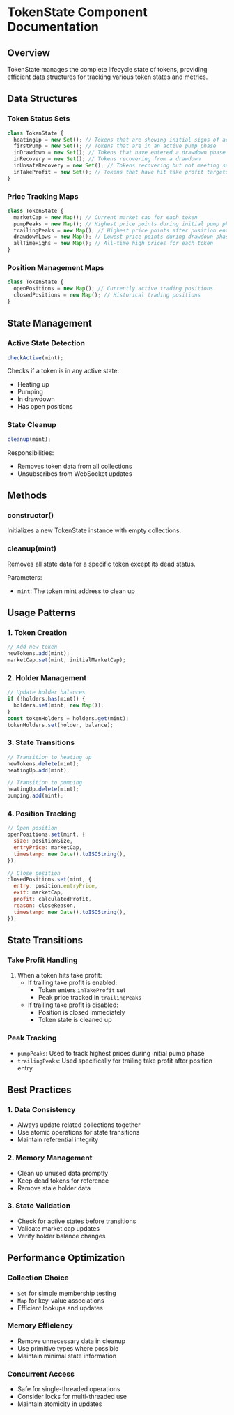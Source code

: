 # TokenState Component Documentation

## Overview

TokenState manages the complete lifecycle state of tokens, providing efficient data structures for tracking various token states and metrics.

## Data Structures

### Token Status Sets

```javascript
class TokenState {
  heatingUp = new Set(); // Tokens that are showing initial signs of activity
  firstPump = new Set(); // Tokens that are in an active pump phase
  inDrawdown = new Set(); // Tokens that have entered a drawdown phase
  inRecovery = new Set(); // Tokens recovering from a drawdown
  inUnsafeRecovery = new Set(); // Tokens recovering but not meeting safety criteria
  inTakeProfit = new Set(); // Tokens that have hit take profit targets
}
```

### Price Tracking Maps

```javascript
class TokenState {
  marketCap = new Map(); // Current market cap for each token
  pumpPeaks = new Map(); // Highest price points during initial pump phase
  trailingPeaks = new Map(); // Highest price points after position entry (for trailing take profit)
  drawdownLows = new Map(); // Lowest price points during drawdown phases
  allTimeHighs = new Map(); // All-time high prices for each token
}
```

### Position Management Maps

```javascript
class TokenState {
  openPositions = new Map(); // Currently active trading positions
  closedPositions = new Map(); // Historical trading positions
}
```

## State Management

### Active State Detection

```javascript
checkActive(mint);
```

Checks if a token is in any active state:

- Heating up
- Pumping
- In drawdown
- Has open positions

### State Cleanup

```javascript
cleanup(mint);
```

Responsibilities:

- Removes token data from all collections
- Unsubscribes from WebSocket updates

## Methods

### constructor()

Initializes a new TokenState instance with empty collections.

### cleanup(mint)

Removes all state data for a specific token except its dead status.

Parameters:

- `mint`: The token mint address to clean up

## Usage Patterns

### 1. Token Creation

```javascript
// Add new token
newTokens.add(mint);
marketCap.set(mint, initialMarketCap);
```

### 2. Holder Management

```javascript
// Update holder balances
if (!holders.has(mint)) {
  holders.set(mint, new Map());
}
const tokenHolders = holders.get(mint);
tokenHolders.set(holder, balance);
```

### 3. State Transitions

```javascript
// Transition to heating up
newTokens.delete(mint);
heatingUp.add(mint);

// Transition to pumping
heatingUp.delete(mint);
pumping.add(mint);
```

### 4. Position Tracking

```javascript
// Open position
openPositions.set(mint, {
  size: positionSize,
  entryPrice: marketCap,
  timestamp: new Date().toISOString(),
});

// Close position
closedPositions.set(mint, {
  entry: position.entryPrice,
  exit: marketCap,
  profit: calculatedProfit,
  reason: closeReason,
  timestamp: new Date().toISOString(),
});
```

## State Transitions

### Take Profit Handling

1. When a token hits take profit:
   - If trailing take profit is enabled:
     - Token enters `inTakeProfit` set
     - Peak price tracked in `trailingPeaks`
   - If trailing take profit is disabled:
     - Position is closed immediately
     - Token state is cleaned up

### Peak Tracking

- `pumpPeaks`: Used to track highest prices during initial pump phase
- `trailingPeaks`: Used specifically for trailing take profit after position entry

## Best Practices

### 1. Data Consistency

- Always update related collections together
- Use atomic operations for state transitions
- Maintain referential integrity

### 2. Memory Management

- Clean up unused data promptly
- Keep dead tokens for reference
- Remove stale holder data

### 3. State Validation

- Check for active states before transitions
- Validate market cap updates
- Verify holder balance changes

## Performance Optimization

### Collection Choice

- `Set` for simple membership testing
- `Map` for key-value associations
- Efficient lookups and updates

### Memory Efficiency

- Remove unnecessary data in cleanup
- Use primitive types where possible
- Maintain minimal state information

### Concurrent Access

- Safe for single-threaded operations
- Consider locks for multi-threaded use
- Maintain atomicity in updates
